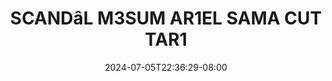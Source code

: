 --- 
title: "SCANDâL M3SUM AR1EL SAMA CUT TAR1"
description: "nonton bokeh SCANDâL M3SUM AR1EL SAMA CUT TAR1 yandek   baru"
date: 2024-07-05T22:36:29-08:00
file_code: "34hz9o7xj2lm"
draft: false
cover: "ylttp7m21vuuc60i.jpg"
tags: ["SAMA", "CUT", "bokep-indo", "bokep-viral", "bokep-ig"]
length: 519
fld_id: "1398046"
foldername: "ART1S VIRAL"
categories: ["ART1S VIRAL"]
views: 47
---